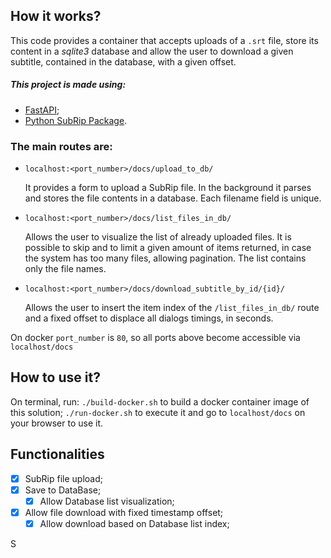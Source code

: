 ## How it works?

This code provides a container that accepts uploads of a `.srt` file, store its content in a *sqlite3* database and allow the user to download a given subtitle, contained in the database, with a given offset.

##### This project is made using:

- [FastAPI](https://fastapi.tiangolo.com/);
- [Python SubRip Package](https://pypi.org/project/srt/).

### The main routes are:

- `localhost:<port_number>/docs/upload_to_db/`

  It provides a form to upload a SubRip file. In the background it parses and stores the file contents in a database. Each filename field is unique.

- `localhost:<port_number>/docs/list_files_in_db/`

  Allows the user to visualize the list of already uploaded files. It is possible to skip and to limit a given amount of items returned, in case the system has too many files, allowing pagination. The list contains only the file names.

- `localhost:<port_number>/docs/download_subtitle_by_id/{id}/`

  Allows the user to insert the item index of the `/list_files_in_db/` route and a fixed offset to displace all dialogs timings, in seconds.

On docker `port_number` is `80`, so all ports above become accessible via `localhost/docs`

## How to use it?

On terminal, run: `./build-docker.sh` to build a docker container image of this solution; `./run-docker.sh` to execute it and go to `localhost/docs` on your browser to use it.

## Functionalities

- [x] SubRip file upload;
- [x] Save to DataBase;
  - [x] Allow Database list visualization;
- [x] Allow file download with fixed timestamp offset;
  - [x] Allow download based on Database list index;

S